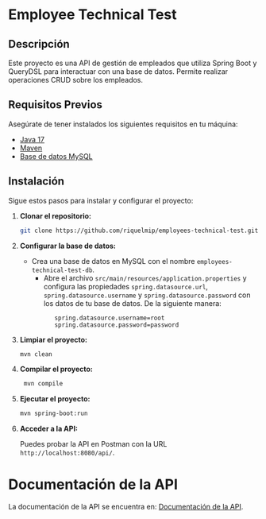 # Employee Technical Test

## Descripción

Este proyecto es una API de gestión de empleados que utiliza Spring Boot y QueryDSL para interactuar con una base de
datos. Permite realizar operaciones CRUD sobre los empleados.

## Requisitos Previos

Asegúrate de tener instalados los siguientes requisitos en tu máquina:

- [Java 17](https://www.oracle.com/java/technologies/javase-jdk17-downloads.html)
- [Maven](https://maven.apache.org/download.cgi)
- [Base de datos MySQL](https://www.mysql.com/downloads/)

## Instalación

Sigue estos pasos para instalar y configurar el proyecto:

1. **Clonar el repositorio:**

   ```bash
   git clone https://github.com/riquelmip/employees-technical-test.git
   ```

2. **Configurar la base de datos:**

   - Crea una base de datos en MySQL con el nombre `employees-technical-test-db`.
     - Abre el archivo `src/main/resources/application.properties` y configura las
       propiedades `spring.datasource.url`, `spring.datasource.username` y `spring.datasource.password` con los datos de
       tu base de datos.
       De la siguiente manera:
       ```spring.datasource.url=jdbc:mysql://localhost:3306/employees-technical-test-db
          spring.datasource.username=root
          spring.datasource.password=password
       ```

3. **Limpiar el proyecto:**

   ```bash
   mvn clean
   ```

4. **Compilar el proyecto:**

   ```bash
    mvn compile
   ```

5. **Ejecutar el proyecto:**

   ```bash
   mvn spring-boot:run
   ```

6. **Acceder a la API:**

   Puedes probar la API en Postman con la URL `http://localhost:8080/api/`.

# Documentación de la API

La documentación de la API se encuentra en: [Documentación de la API](https://documenter.getpostman.com/view/27314058/2sAXxMfteU).
